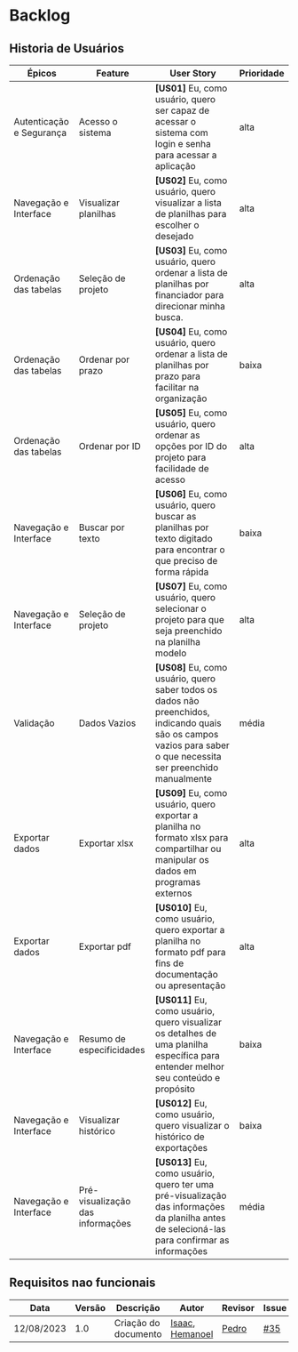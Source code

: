 # Backlog

## Historia de Usuários

| Épicos   |  Feature    | User Story| Prioridade|
| ------------- | ------------- | -------------| ------------- |
|Autenticação e Segurança  |Acesso o sistema| <b>[US01]</b> Eu, como usuário, quero ser capaz de acessar o sistema com login e senha para acessar a aplicação|alta |  
|Navegação e Interface |Visualizar planilhas| <b>[US02]</b> Eu, como usuário, quero visualizar a lista de planilhas para escolher o desejado|alta |
|Ordenação das tabelas |Seleção de projeto| <b>[US03]</b> Eu, como usuário, quero ordenar a lista de planilhas por financiador para direcionar minha busca.|alta|
|Ordenação das tabelas  |Ordenar por prazo| <b>[US04]</b> Eu, como usuário, quero ordenar a lista de planilhas por prazo para facilitar na organização|baixa |  
|Ordenação das tabelas |Ordenar por ID| <b>[US05]</b> Eu, como usuário, quero ordenar as opções por ID do projeto para facilidade de acesso|alta |    
|Navegação e Interface |Buscar por texto| <b>[US06]</b> Eu, como usuário, quero buscar as planilhas por texto digitado para encontrar o que preciso de forma rápida|baixa |  
|Navegação e Interface |Seleção de projeto| <b>[US07]</b> Eu, como usuário, quero selecionar o projeto para que seja preenchido na planilha modelo|alta |  
|Validação |Dados Vazios| <b>[US08]</b> Eu, como usuário, quero saber todos os dados não preenchidos, indicando quais são os campos vazios para saber o que necessita ser preenchido manualmente|média |  
|Exportar dados    |Exportar xlsx| <b>[US09]</b> Eu, como usuário, quero exportar a planilha no formato xlsx  para compartilhar ou manipular os dados em programas externos|alta |  
|Exportar dados  |Exportar pdf| <b>[US010]</b> Eu, como usuário, quero exportar a planilha no formato pdf para fins de documentação ou apresentação|alta |  
|Navegação e Interface | Resumo de especificidades| <b>[US011]</b> Eu, como usuário, quero visualizar os detalhes de uma planilha específica para entender melhor seu conteúdo e propósito|baixa |  
| Navegação e Interface |Visualizar histórico| <b>[US012]</b> Eu, como usuário, quero visualizar o histórico de exportações|baixa |  
|Navegação e Interface |Pré-visualização das informações| <b>[US013]</b> Eu, como usuário, quero ter uma pré-visualização das informações da planilha antes de selecioná-las para confirmar as informações|média |  





<!-- | ID | Requisito | Tipo |
| --- | --- | --- |
| 1 | Deve ser possível que os usuários realizem login  | RF |[us08]
| 2 | Deve ser possível que os usuários visualizem a lista de template | RF |[us02]
| 3 | Deve ser possível que os usuários filtrem a lista de planilhas por financiador | RF |[us03]
| 4 | Deve ser possível que os usuários ordenem a lista de planilhas por prazo | RF |[us04]
| 5 | Deve ser possível que os usuários ordenem por nome do projeto (a-z ou z-a) | RF |id-[us05]
| 6 | Deve ser possível que os usuários ordenem por financiador (a-z ou z-a) | RF |[criterio da 3]
| 7 | Deve ser possível que os usuários visualizem a planilha desejada | RF |[us11]
| 8 | Deve ser possível que os usuários busquem as planilhas por texto digitado (código, nome projeto, financiador…) | RF |[us06]
| 9 | Deve ser possível os usuários requisitem o preenchimento da planilha | RF |[us07]
| 10 | Deve ser possível o usuário tenha uma pré-visualização das informações da planilha | RF |[us13]
| 11 | Deve ser possível o usuário tenha a visualização completa das informações da planilha | RF |[us11]
| 12 | Deve ser possível acessar como administrador  |  |
| 13 | Deve ser possível como administrador cadastrar novos templates |  |
| 15 | Deve ser possível alertar que a planilha não tem todos os dados preenchidos | RF |[us08]
| 16 | Deve ser possível que os usuários exportem a planilha no formato xlsx | RF |[us09]
| 17 | Deve ser possível que os usuários exportem a planilha no formato pdf | RF |[us10] -->

## Requisitos nao funcionais

| Data | Versão | Descrição | Autor | Revisor | Issue |
| --- | --- | --- | --- | --- | --- |
| 12/08/2023 | 1.0 | Criação do documento |  [Isaac](https://github.com/IsaacLusca), [Hemanoel](https://github.com/hemanoelbritoF) | [Pedro](https://github.com/pedrobarbosaocb) |[#35](https://github.com/ResidenciaTICBrisa/05_PipelineFinatec/issues/35)|